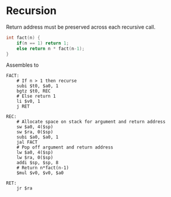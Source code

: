 # Recursion
Return address must be preserved across each recursive call.

```c
int fact(n) {
	if(n == 1) return 1;
	else return n * fact(n-1);
}
```
Assembles to
```assembly_mips
FACT:
	# If n > 1 then recurse
	subi $t0, $a0, 1
	bgtz $t0, REC 
	# Else return 1
	li $v0, 1
	j RET

REC: 
	# Allocate space on stack for argument and return address
	sw $a0, 4($sp)
	sw $ra, 0($sp)
	subi $a0, $a0, 1
	jal FACT
	# Pop off argument and return address
	lw $a0, 4($sp)
	lw $ra, 0($sp)
	addi $sp, $sp, 8
	# Return n*fact(n-1)
	$mul $v0, $v0, $a0

RET:
	jr $ra
```
